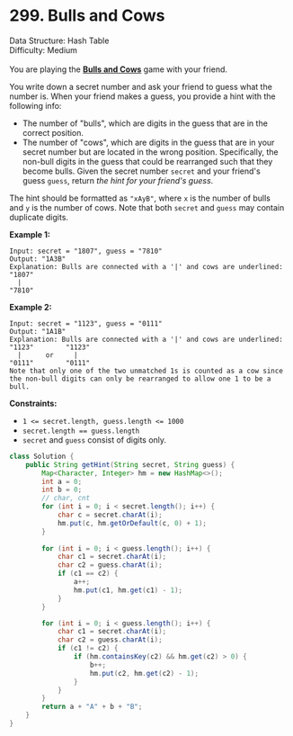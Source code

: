 # 299. Bulls and Cows  

  Data Structure: Hash Table </br> Difficulty: Medium </br> </br>You are playing the [**Bulls and Cows**](https://en.wikipedia.org/wiki/Bulls_and_Cows) game with your friend.

You write down a secret number and ask your friend to guess what the number is. When your friend makes a guess, you provide a hint with the following info:

- The number of "bulls", which are digits in the guess that are in the correct position.
- The number of "cows", which are digits in the guess that are in your secret number but are located in the wrong position. Specifically, the non-bull digits in the guess that could be rearranged such that they become bulls.
Given the secret number `secret` and your friend's guess `guess`, return *the hint for your friend's guess*.

The hint should be formatted as `"xAyB"`, where `x` is the number of bulls and `y` is the number of cows. Note that both `secret` and `guess` may contain duplicate digits.

**Example 1:**

```plain text
Input: secret = "1807", guess = "7810"
Output: "1A3B"
Explanation: Bulls are connected with a '|' and cows are underlined:
"1807"
  |
"7810"
```

**Example 2:**

```plain text
Input: secret = "1123", guess = "0111"
Output: "1A1B"
Explanation: Bulls are connected with a '|' and cows are underlined:
"1123"        "1123"
  |      or     |
"0111"        "0111"
Note that only one of the two unmatched 1s is counted as a cow since the non-bull digits can only be rearranged to allow one 1 to be a bull.
```

**Constraints:**

- `1 <= secret.length, guess.length <= 1000`
- `secret.length == guess.length`
- `secret` and `guess` consist of digits only.
```java
class Solution {
    public String getHint(String secret, String guess) {
        Map<Character, Integer> hm = new HashMap<>();
        int a = 0;
        int b = 0;
        // char, cnt
        for (int i = 0; i < secret.length(); i++) {
            char c = secret.charAt(i);
            hm.put(c, hm.getOrDefault(c, 0) + 1);
        }
        
        for (int i = 0; i < guess.length(); i++) {
            char c1 = secret.charAt(i);
            char c2 = guess.charAt(i);
            if (c1 == c2) {
                a++;
                hm.put(c1, hm.get(c1) - 1);
            }
        }

        for (int i = 0; i < guess.length(); i++) {
            char c1 = secret.charAt(i);
            char c2 = guess.charAt(i);
            if (c1 != c2) {
                if (hm.containsKey(c2) && hm.get(c2) > 0) {
                    b++;
                    hm.put(c2, hm.get(c2) - 1);
                }
            }
        }
        return a + "A" + b + "B";
    }
}
```

